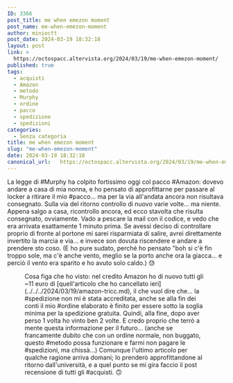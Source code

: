 ```yaml
---
ID: 3366
post_title: me when emezon moment
post_name: me-when-emezon-moment
author: minioctt
post_date: 2024-03-19 18:32:18
layout: post
link: >
  https://octospacc.altervista.org/2024/03/19/me-when-emezon-moment/
published: true
tags:
  - acquisti
  - Amazon
  - metodo
  - Murphy
  - ordine
  - pacco
  - spedizione
  - spedizioni
categories:
  - Senza categoria
title: me when emezon moment
slug: "me-when-emezon-moment"
date: 2024-03-19 18:32:18
canonical_url:   https://octospacc.altervista.org/2024/03/19/me-when-emezon-moment/
---
```

<!-- wp:paragraph -->
<p markdown="1">La legge di #Murphy ha colpito fortissimo oggi col pacco #Amazon: dovevo andare a casa di mia nonna, e ho pensato di approfittarne per passare al locker a ritirare il mio #pacco... ma per la via all'andata ancora non risultava consegnato. Sulla via del ritorno controllo di nuovo varie volte... ma niente. Appena salgo a casa, ricontrollo ancora, ed ecco stavolta che risulta consegnato, ovviamente. Vado a pescare la mail con il codice, e vedo che era arrivata esattamente 1 minuto prima. Se avessi deciso di controllare proprio di fronte al portone mi sarei risparmiata di salire, avrei direttamente invertito la marcia e via... e invece son dovuta riscendere e andare a prendere sto coso. (E ho pure sudato, perché ho pensato "boh si c'è fin troppo sole, ma c'è anche vento, meglio se la porto anche ora la giacca... e perciò il vento era sparito e ho avuto solo caldo.) 😓️</p>
<!-- /wp:paragraph -->

<!-- wp:paragraph -->
<p markdown="1"></p>
<!-- /wp:paragraph -->

<!-- wp:image {"id":3368,"sizeSlug":"large","linkDestination":"none"} -->
<figure class="wp-block-image size-large"><img src="https://octospacc.github.io/microblog-mirror/assets/uploads/2024/03/image-9-960x960.png" alt="" class="wp-image-3368"/><figcaption class="wp-element-caption">Cosa figa che ho visto: nel credito Amazon ho di nuovo tutti gli ~11 euro di [quell'articolo che ho cancellato ieri](../../../2024/03/19/amazon-tricc.md), il che vuol dire che... la #spedizione non mi è stata accreditata, anche se alla fin dei conti il mio #ordine elaborato è finito per essere sotto la soglia minima per la spedizione gratuita. Quindi, alla fine, dopo aver perso 1 volta ho vinto ben 2 volte. E credo proprio che terrò a mente questa informazione per il futuro... (anche se francamente dubito che con un ordine normale, non buggato, questo #metodo possa funzionare e farmi non pagare le #spedizioni, ma chissà...) Comunque l'ultimo articolo per qualche ragione arriva domani; lo prenderò approfittandone al ritorno dall'università, e a quel punto se mi gira faccio il post recensione di tutti gli #acquisti. 🙃️</figcaption></figure>
<!-- /wp:image -->
